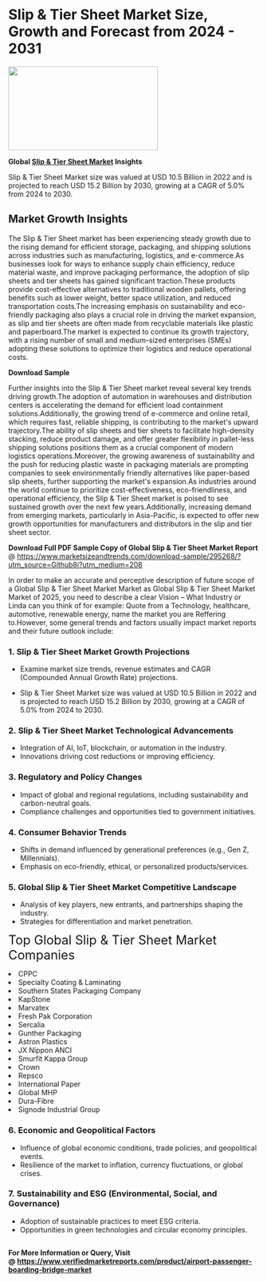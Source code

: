 <H1>Slip & Tier Sheet Market Size, Growth and Forecast from 2024 - 2031</H1><img class="aligncenter size-medium wp-image-584254" src="https://thirdeyenews.in/wp-content/uploads/2024/09/Global-Market-Research-300x168.jpeg" alt="" width="300" height="168" /><p><strong>Global&nbsp;<a href="https://www.marketsizeandtrends.com/download-sample/295268/?utm_source=Github8j?utm_medium=208">Slip & Tier Sheet Market</a> Insights</strong></p><p>Slip & Tier Sheet Market size was valued at USD 10.5 Billion in 2022 and is projected to reach USD 15.2 Billion by 2030, growing at a CAGR of 5.0% from 2024 to 2030.</p><p><h2>Market Growth Insights</h2> <p>The Slip & Tier Sheet market has been experiencing steady growth due to the rising demand for efficient storage, packaging, and shipping solutions across industries such as manufacturing, logistics, and e-commerce.As businesses look for ways to enhance supply chain efficiency, reduce material waste, and improve packaging performance, the adoption of slip sheets and tier sheets has gained significant traction.These products provide cost-effective alternatives to traditional wooden pallets, offering benefits such as lower weight, better space utilization, and reduced transportation costs.The increasing emphasis on sustainability and eco-friendly packaging also plays a crucial role in driving the market expansion, as slip and tier sheets are often made from recyclable materials like plastic and paperboard.The market is expected to continue its growth trajectory, with a rising number of small and medium-sized enterprises (SMEs) adopting these solutions to optimize their logistics and reduce operational costs.</p> <p><strong>Download Sample</strong></p> <p>Further insights into the Slip & Tier Sheet market reveal several key trends driving growth.The adoption of automation in warehouses and distribution centers is accelerating the demand for efficient load containment solutions.Additionally, the growing trend of e-commerce and online retail, which requires fast, reliable shipping, is contributing to the market's upward trajectory.The ability of slip sheets and tier sheets to facilitate high-density stacking, reduce product damage, and offer greater flexibility in pallet-less shipping solutions positions them as a crucial component of modern logistics operations.Moreover, the growing awareness of sustainability and the push for reducing plastic waste in packaging materials are prompting companies to seek environmentally friendly alternatives like paper-based slip sheets, further supporting the market's expansion.As industries around the world continue to prioritize cost-effectiveness, eco-friendliness, and operational efficiency, the Slip & Tier Sheet market is poised to see sustained growth over the next few years.Additionally, increasing demand from emerging markets, particularly in Asia-Pacific, is expected to offer new growth opportunities for manufacturers and distributors in the slip and tier sheet sector.</p> <p><span class=""><strong>Download Full PDF Sample Copy of Global Slip & Tier Sheet Market Report</strong> @ <a href="https://www.marketsizeandtrends.com/download-sample/295268/?utm_source=Github8j?utm_medium=208" target="_blank">https://www.marketsizeandtrends.com/download-sample/295268/?utm_source=Github8j?utm_medium=208</a></span></p><p>In order to make an accurate and perceptive description of future scope of a Global&nbsp;Slip & Tier Sheet Market Market as Global&nbsp;Slip & Tier Sheet Market Market of 2025, you need to describe a clear Vision &ndash; What Industry or Linda can you think of for example: Quote from a Technology, healthcare, automotive, renewable energy, name the market you are Reffering to.However, some general trends and factors usually impact market reports and their future outlook include:</p><h3>1.&nbsp;<strong>Slip & Tier Sheet Market Growth Projections</strong></h3><ul><li>Examine market size trends, revenue estimates and CAGR (Compounded Annual Growth Rate) projections.</li><li><p>Slip & Tier Sheet Market size was valued at USD 10.5 Billion in 2022 and is projected to reach USD 15.2 Billion by 2030, growing at a CAGR of 5.0% from 2024 to 2030.</p></li></ul><h3>2.&nbsp;<strong>Slip & Tier Sheet Market Technological Advancements</strong></h3><ul><li>Integration of AI, IoT, blockchain, or automation in the industry.</li><li>Innovations driving cost reductions or improving efficiency.</li></ul><h3>3.&nbsp;<strong>Regulatory and Policy Changes</strong></h3><ul><li>Impact of global and regional regulations, including sustainability and carbon-neutral goals.</li><li>Compliance challenges and opportunities tied to government initiatives.</li></ul><h3>4.&nbsp;<strong>Consumer Behavior Trends</strong></h3><ul><li>Shifts in demand influenced by generational preferences (e.g., Gen Z, Millennials).</li><li>Emphasis on eco-friendly, ethical, or personalized products/services.</li></ul><h3>5.&nbsp;<strong>Global Slip & Tier Sheet Market Competitive Landscape</strong></h3><ul><li>Analysis of key players, new entrants, and partnerships shaping the industry.</li><li>Strategies for differentiation and market penetration.</li></ul><p data-pm-slice="1 1 []"><span style="color: inherit; font-family: inherit; font-size: 25px;">Top Global Slip & Tier Sheet Market Companies</span></p><div class="" data-test-id=""><p><li>CPPC</li><li> Specialty Coating & Laminating</li><li> Southern States Packaging Company</li><li> KapStone</li><li> Marvatex</li><li> Fresh Pak Corporation</li><li> Sercalia</li><li> Gunther Packaging</li><li> Astron Plastics</li><li> JX Nippon ANCI</li><li> Smurfit Kappa Group</li><li> Crown</li><li> Repsco</li><li> International Paper</li><li> Global MHP</li><li> Dura-Fibre</li><li> Signode Industrial Group</li></p></div><h3>6.&nbsp;<strong>Economic and Geopolitical Factors</strong></h3><ul><li>Influence of global economic conditions, trade policies, and geopolitical events.</li><li>Resilience of the market to inflation, currency fluctuations, or global crises.</li></ul><h3>7.&nbsp;<strong>Sustainability and ESG (Environmental, Social, and Governance)</strong></h3><ul><li>Adoption of sustainable practices to meet ESG criteria.</li><li>Opportunities in green technologies and circular economy principles.</li></ul><h2><strong style="font-size: 14px;">For More Information or Query, Visit @&nbsp;</strong><a style="background-color: #ffffff; font-size: 14px;" href="https://www.marketsizeandtrends.com/report/slip-tier-sheet-market/" target="_blank">https://www.verifiedmarketreports.com/product/airport-passenger-boarding-bridge-market</a></h2>